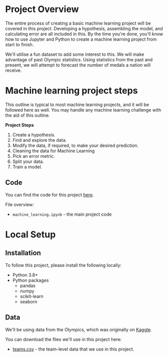 # Project Overview

The entire process of creating a basic machine learning project will be covered in this project. Developing a hypothesis, assembling the model, and calculating error are all included in this. By the time you're done, you'll know how to use Jupyter and Python to create a machine learning project from start to finish.

We'll utilise a fun dataset to add some interest to this. We will make advantage of past Olympic statistics. Using statistics from the past and present, we will attempt to forecast the number of medals a nation will receive.

# Machine learning project steps

This outline is typical to most machine learning projects, and it will be followed here as well.  You may handle any machine learning challenge with the aid of this outline.


**Project Steps**

1. Create a hypothesis.
2. Find and explore the data.
3. Modify the data, if required, to make your desired prediction.
4. Cleaning the data for Machine Learning
5. Pick an error metric.
6. Split your data.
7. Train a model.

## Code

You can find the code for this project [here]([https://github.com/Sattusss/Olympic_Medals_Prediction/blob/main/Teams.ipynb]).

File overview:

* `machine_learning.ipynb` - the main project code

# Local Setup

## Installation

To follow this project, please install the following locally:

* Python 3.8+
* Python packages
    * pandas
    * numpy
    * scikit-learn
    * seaborn


## Data

We'll be using data from the Olympics, which was originally on [Kaggle](https://www.kaggle.com/datasets/heesoo37/120-years-of-olympic-history-athletes-and-results).

You can download the files we'll use in this project here:

* [teams.csv](https://drive.google.com/uc?export=download&id=1L3YAlts8tijccIndVPB-mOsRpEpVawk7) - the team-level data that we use in this project.
